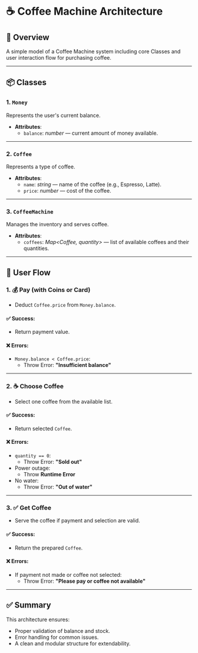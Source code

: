 # ☕ Coffee Machine Architecture

## 🧾 Overview

A simple model of a Coffee Machine system including core Classes and user interaction flow for purchasing coffee.

---

## 📦 Classes

### 1. `Money`
Represents the user's current balance.

- **Attributes**:
  - `balance`: *number* — current amount of money available.

---

### 2. `Coffee`
Represents a type of coffee.

- **Attributes**:
  - `name`: *string* — name of the coffee (e.g., Espresso, Latte).
  - `price`: *number* — cost of the coffee.

---

### 3. `CoffeeMachine`
Manages the inventory and serves coffee.

- **Attributes**:
  - `coffees`: *Map<Coffee, quantity>* — list of available coffees and their quantities.

---

## 🔄 User Flow

### 1. 💰 Pay (with Coins or Card)

- Deduct `Coffee.price` from `Money.balance`.

#### ✅ Success:
- Return payment value.

#### ❌ Errors:
- `Money.balance < Coffee.price`:
  - Throw Error: **"Insufficient balance"**

---

### 2. ☕ Choose Coffee

- Select one coffee from the available list.

#### ✅ Success:
- Return selected `Coffee`.

#### ❌ Errors:
- `quantity == 0`:  
  - Throw Error: **"Sold out"**
- Power outage:  
  - Throw **Runtime Error**
- No water:  
  - Throw Error: **"Out of water"**

---

### 3. ✅ Get Coffee

- Serve the coffee if payment and selection are valid.

#### ✅ Success:
- Return the prepared `Coffee`.

#### ❌ Errors:
- If payment not made or coffee not selected:
  - Throw Error: **"Please pay or coffee not available"**

---

## ✅ Summary

This architecture ensures:
- Proper validation of balance and stock.
- Error handling for common issues.
- A clean and modular structure for extendability.

